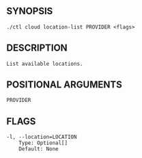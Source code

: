 ## SYNOPSIS
    ./ctl cloud location-list PROVIDER <flags>
 
## DESCRIPTION
    List available locations.
 
## POSITIONAL ARGUMENTS
    PROVIDER
 
## FLAGS
    -l, --location=LOCATION
        Type: Optional[]
        Default: None

